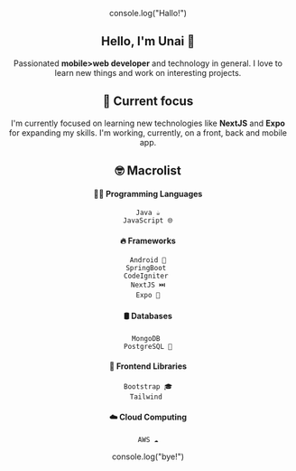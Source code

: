 <div style="text-align:center;">

console.log("Hallo!")

  
  
## Hello, I'm Unai 👋
Passionated **mobile>web developer** and technology in general. I love to learn new things and work on interesting projects.

## 🌱 Current focus
I'm currently focused on learning new technologies like **NextJS** and **Expo** for expanding my skills. I'm working, currently, on a front, back and mobile app.
  
## 🤓 Macrolist

#### 👨‍💻 Programming Languages
    Java ☕
    JavaScript 🌐
   
#### 🔥 Frameworks
    Android 📲
    SpringBoot 
    CodeIgniter 
    NextJS ⏭️
    Expo 📲
    
#### 🛢️ Databases
    MongoDB 
    PostgreSQL 🐘
    
#### 🎨 Frontend Libraries
    Bootstrap 🎓
    Tailwind 
    
#### ☁️ Cloud Computing
    AWS ☁

  
  
  
  
  
console.log("bye!")

</div>


<!--
**unaisdev/unaisdev** is a ✨ _special_ ✨ repository because its `README.md` (this file) appears on your GitHub profile.



Here are some ideas to get you started:

- 🔭 I’m currently working on ...
- 🌱 I’m currently learning ...
- 👯 I’m looking to collaborate on ...
- 🤔 I’m looking for help with ...
- 💬 Ask me about ...
- 📫 How to reach me: ...
- 😄 Pronouns: ...
- ⚡ Fun fact: ...
-->
